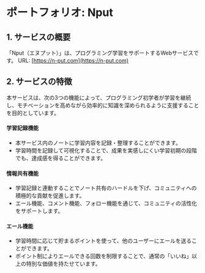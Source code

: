 # ポートフォリオ: Nput

## 1. サービスの概要
「Nput（エヌプット）」は、プログラミング学習をサポートするWebサービスです。
URL: [https://n-put.com](https://n-put.com)

## 2. サービスの特徴
本サービスは、次の3つの機能によって、プログラミング初学者が学習を継続し、モチベーションを高めながら効率的に知識を深められるように支援することを目的としています。

#### 学習記録機能
- 本サービス内のノートに学習内容を記録・整理することができます。
- 学習時間を記録して可視化することで、成果を実感しにくい学習初期の段階でも、達成感を得ることができます。

#### 情報共有機能
- 学習記録と連動することでノート共有のハードルを下げ、コミュニティへの積極的な貢献を促進します。
- エール機能、コメント機能、フォロー機能を通じて、コミュニティの活性化をサポートします。

#### エール機能
- 学習時間に応じて貯まるポイントを使って、他のユーザーにエールを送ることができます。
- ポイント制によりエールできる回数を制限することで、通常の「いいね」以上の特別な価値を持たせています。